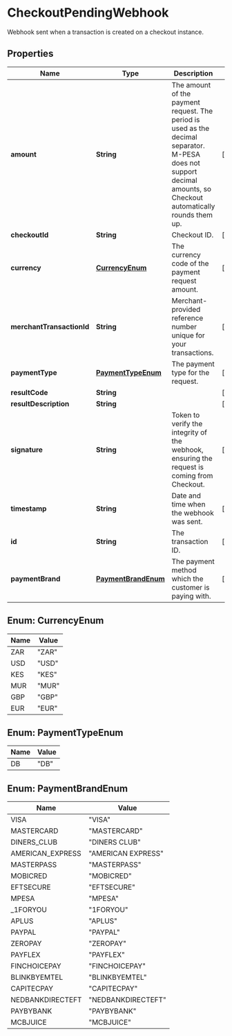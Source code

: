

# CheckoutPendingWebhook

Webhook sent when a transaction is created on a checkout instance.

## Properties

| Name | Type | Description | Notes |
|------------ | ------------- | ------------- | -------------|
|**amount** | **String** | The amount of the payment request. The period is used as the decimal separator. M-PESA does not support decimal amounts, so Checkout automatically rounds them up. |  [optional] |
|**checkoutId** | **String** | Checkout ID. |  [optional] |
|**currency** | [**CurrencyEnum**](#CurrencyEnum) | The currency code of the payment request amount. |  [optional] |
|**merchantTransactionId** | **String** | Merchant-provided reference number unique for your transactions. |  [optional] |
|**paymentType** | [**PaymentTypeEnum**](#PaymentTypeEnum) | The payment type for the request. |  [optional] |
|**resultCode** | **String** |  |  [optional] |
|**resultDescription** | **String** |  |  [optional] |
|**signature** | **String** | Token to verify the integrity of the webhook, ensuring the request is coming from Checkout. |  [optional] |
|**timestamp** | **String** | Date and time when the webhook was sent. |  [optional] |
|**id** | **String** | The transaction ID. |  [optional] |
|**paymentBrand** | [**PaymentBrandEnum**](#PaymentBrandEnum) | The payment method which the customer is paying with. |  [optional] |



## Enum: CurrencyEnum

| Name | Value |
|---- | -----|
| ZAR | &quot;ZAR&quot; |
| USD | &quot;USD&quot; |
| KES | &quot;KES&quot; |
| MUR | &quot;MUR&quot; |
| GBP | &quot;GBP&quot; |
| EUR | &quot;EUR&quot; |



## Enum: PaymentTypeEnum

| Name | Value |
|---- | -----|
| DB | &quot;DB&quot; |



## Enum: PaymentBrandEnum

| Name | Value |
|---- | -----|
| VISA | &quot;VISA&quot; |
| MASTERCARD | &quot;MASTERCARD&quot; |
| DINERS_CLUB | &quot;DINERS CLUB&quot; |
| AMERICAN_EXPRESS | &quot;AMERICAN EXPRESS&quot; |
| MASTERPASS | &quot;MASTERPASS&quot; |
| MOBICRED | &quot;MOBICRED&quot; |
| EFTSECURE | &quot;EFTSECURE&quot; |
| MPESA | &quot;MPESA&quot; |
| _1FORYOU | &quot;1FORYOU&quot; |
| APLUS | &quot;APLUS&quot; |
| PAYPAL | &quot;PAYPAL&quot; |
| ZEROPAY | &quot;ZEROPAY&quot; |
| PAYFLEX | &quot;PAYFLEX&quot; |
| FINCHOICEPAY | &quot;FINCHOICEPAY&quot; |
| BLINKBYEMTEL | &quot;BLINKBYEMTEL&quot; |
| CAPITECPAY | &quot;CAPITECPAY&quot; |
| NEDBANKDIRECTEFT | &quot;NEDBANKDIRECTEFT&quot; |
| PAYBYBANK | &quot;PAYBYBANK&quot; |
| MCBJUICE | &quot;MCBJUICE&quot; |



